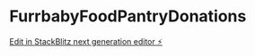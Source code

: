 # FurrbabyFoodPantryDonations

[Edit in StackBlitz next generation editor ⚡️](https://stackblitz.com/~/github.com/Digitaizen/FurrbabyFoodPantryDonations)
